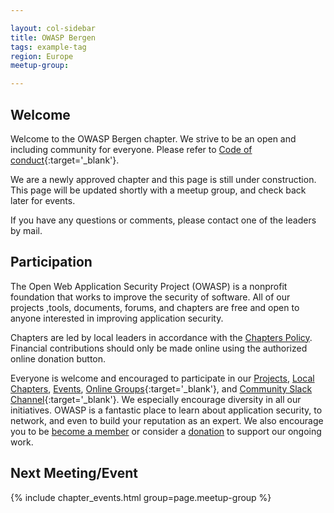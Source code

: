 ```yaml
---

layout: col-sidebar
title: OWASP Bergen
tags: example-tag
region: Europe
meetup-group:

---
```


## Welcome
Welcome to the OWASP Bergen chapter. We strive to be an open and including community for everyone. Please refer to [Code of conduct](https://owasp.org/www-policy/operational/code-of-conduct/){:target='_blank'}.

We are a newly approved chapter and this page is still under construction. This page will be updated shortly with a meetup group, and check back later for events.

If you have any questions or comments, please contact one of the leaders by mail.

## Participation
The Open Web Application Security Project (OWASP) is a nonprofit foundation that works to improve the security of software. All of our projects ,tools, documents, forums, and chapters are free and open to anyone interested in improving application security. 

Chapters are led by local leaders in accordance with the [Chapters Policy](/www-policy/operational/chapters). Financial contributions should only be made online using the authorized online donation button. 

Everyone is welcome and encouraged to participate in our [Projects](/projects/), [Local Chapters](/chapters/), [Events](/events/), [Online Groups](https://groups.google.com/a/owasp.com/){:target='_blank'}, and [Community Slack Channel](https://owasp.slack.com/){:target='_blank'}. We especially encourage diversity in all our initiatives. OWASP is a fantastic place to learn about application security, to network, and even to build your reputation as an expert. We also encourage you to be [become a member](/membership/) or consider a [donation](/donate/) to support our ongoing work.

Next Meeting/Event <!-- You should keep this section as it will populate your meetup events -->
---------------------
{% include chapter_events.html group=page.meetup-group %}

